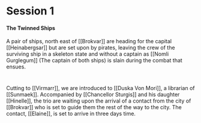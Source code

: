 # Session 1

#### The Twinned Ships
A pair of ships, north east of [[Brokvar]] are heading for the capital [[Heinabergsar]] but are set upon by pirates, leaving the crew of the surviving ship in a skeleton state and without a captain as [[Nomli Gurglegum]] (The captain of both ships) is slain during the combat that ensues.

#
Cutting to [[Virmarr]], we are introduced to [[Duska Von Mori]], a librarian of [[Sunmaek]]. Accompanied by [[Chancellor Sturgis]] and his daughter [[Hinelle]], the trio are waiting upon the arrival of a contact from the city of [[Brokvar]] who is set to guide them the rest of the way to the city. The contact, [[Elaine]], is set to arrive in three days time.


